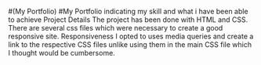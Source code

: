 #(My Portfolio)
#My Portfolio indicating my skill and what i have been able to achieve
Project Details
The project has been done with HTML and CSS. There are several css files which were necessary to create a good responsive site.
Responsiveness
I opted to uses media queries and create a link to the respective CSS files unlike using them in the main CSS file which I thought would be cumbersome.
